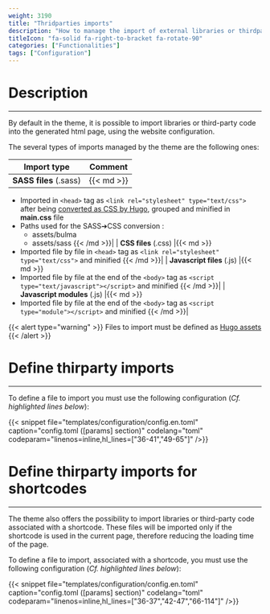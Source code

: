 ```yaml
---
weight: 3190
title: "Thridparties imports"
description: "How to manage the import of external libraries or thirdparties code?"
titleIcon: "fa-solid fa-right-to-bracket fa-rotate-90"
categories: ["Functionalities"]
tags: ["Configuration"]
---
```


# Description
---

By default in the theme, it is possible to import libraries or third-party code into the generated html page, using the website configuration.

The several types of imports managed by the theme are the following ones:

| Import type | Comment |
| ----------- | ------- |
| **SASS files** (.sass) |{{< md >}}
* Imported in `<head>` tag as `<link rel="stylesheet" type="text/css">` after being [converted as CSS by Hugo](https://gohugo.io/hugo-pipes/scss-sass/), grouped and minified in **main.css** file
* Paths used for the SASS➔CSS conversion :
    * assets/bulma
    * assets/sass
{{< /md >}}|
| **CSS files** (.css) |{{< md >}}
* Imported file by file in `<head>` tag as `<link rel="stylesheet" type="text/css">` and minified
{{< /md >}}|
| **Javascript files** (.js) |{{< md >}}
* Imported file by file at the end of the `<body>` tag as `<script type="text/javascript"></script>` and minified
{{< /md >}}|
| **Javascript modules** (.js) |{{< md >}}
* Imported file by file at the end of the `<body>` tag as `<script type="module"></script>` and minified
{{< /md >}}|

{{< alert type="warning" >}}
Files to import must be defined as [Hugo assets](https://gohugo.io/hugo-pipes/introduction/#asset-directory)
{{< /alert >}}

# Define thirparty imports
---

To define a file to import you must use the following configuration (*Cf. highlighted lines below*):

{{< snippet
    file="templates/configuration/config.en.toml"
    caption="config.toml ([params] section)"
    codelang="toml"
    codeparam="linenos=inline,hl_lines=[\"36-41\",\"49-65\"]"
/>}}

# Define thirparty imports for shortcodes
---

The theme also offers the possibility to import libraries or third-party code associated with a shortcode. These files will be imported only if the shortcode is used in the current page, therefore reducing the loading time of the page.

To define a file to import, associated with a shortcode, you must use the following configuration (*Cf. highlighted lines below*):

{{< snippet
    file="templates/configuration/config.en.toml"
    caption="config.toml ([params] section)"
    codelang="toml"
    codeparam="linenos=inline,hl_lines=[\"36-37\",\"42-47\",\"66-114\"]"
/>}}
